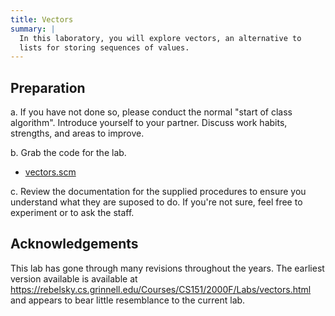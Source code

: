 ```yaml
---
title: Vectors
summary: |
  In this laboratory, you will explore vectors, an alternative to
  lists for storing sequences of values.
---
```


## Preparation

a. If you have not done so, please conduct the normal "start of class
algorithm".  Introduce yourself to your partner.  Discuss work habits,
strengths, and areas to improve.

b. Grab the code for the lab.

* [vectors.scm](../code/labs/vectors.scm)

c. Review the documentation for the supplied procedures to
ensure you understand what they are suposed to do.  If you're
not sure, feel free to experiment or to ask the staff.

## Acknowledgements

This lab has gone through many revisions throughout the years.
The earliest version available is available at
<https://rebelsky.cs.grinnell.edu/Courses/CS151/2000F/Labs/vectors.html>
and appears to bear little resemblance to the current lab.